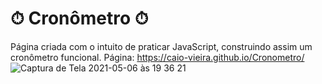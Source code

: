 # ⏱ Cronômetro ⏱
Página criada com o intuito de praticar JavaScript, construindo assim um cronômetro funcional.
Página: https://caio-vieira.github.io/Cronometro/
![Captura de Tela 2021-05-06 às 19 36 21](https://user-images.githubusercontent.com/62302606/117373841-6b1e1280-aea2-11eb-9004-10038a46c462.png)

